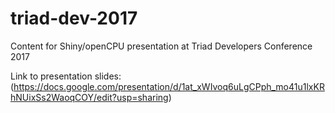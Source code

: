 # triad-dev-2017
Content for Shiny/openCPU presentation at Triad Developers Conference 2017

Link to presentation slides:
(https://docs.google.com/presentation/d/1at_xWIvoq6uLgCPph_mo41u1lxKRhNUixSs2WaoqCOY/edit?usp=sharing)


